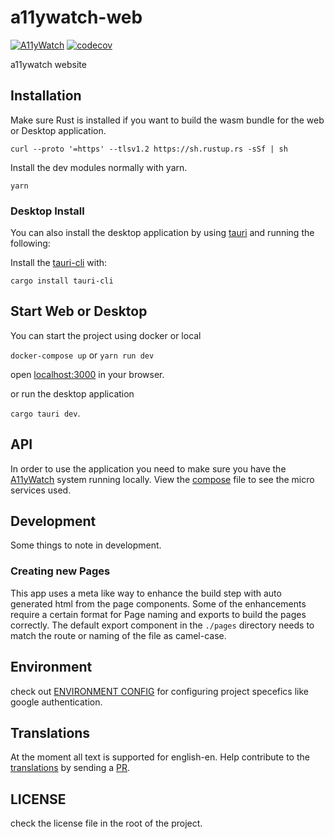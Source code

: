# a11ywatch-web

[![A11yWatch](https://circleci.com/gh/a11ywatch/web.svg?style=svg)](https://circleci.com/gh/a11ywatch/web)
[![codecov](https://codecov.io/gh/a11ywatch/web/branch/main/graph/badge.svg?token=0LZKQ2H848)](https://codecov.io/gh/a11ywatch/web)
<!-- [![A11yWatch status](https://api.a11ywatch.com/status/a11ywatch.com?style=svg)](https://a11ywatch.com/reports/a11ywatch.com) -->

a11ywatch website

## Installation

Make sure Rust is installed if you want to build the wasm bundle for the web or Desktop application.

`curl --proto '=https' --tlsv1.2 https://sh.rustup.rs -sSf | sh`

Install the dev modules normally with yarn.

`yarn`

### Desktop Install

You can also install the desktop application by using [tauri](https://tauri.app/v1/guides/getting-started/prerequisites) and running the following:

Install the [tauri-cli](https://tauri.app/v1/api/cli/) with:

`cargo install tauri-cli`

## Start Web or Desktop

You can start the project using docker or local

`docker-compose up` or `yarn run dev`

open [localhost:3000](http://localhost:3000) in your browser.

or run the desktop application

`cargo tauri dev`.

## API

In order to use the application you need to make sure you have the [A11yWatch](https://github.com/A11yWatch/a11ywatch) system running locally. View the [compose](https://github.com/A11yWatch/a11ywatch/blob/master/docker-compose.yml) file to see the micro services used.

## Development

Some things to note in development.

### Creating new Pages

This app uses a meta like way to enhance the build step with auto generated html from the page components.
Some of the enhancements require a certain format for Page naming and exports to build the pages correctly.
The default export component in the `./pages` directory needs to match the route or naming of the file as camel-case.

## Environment

check out [ENVIRONMENT CONFIG](https://docs.a11ywatch.com/documentation/web/#environmental-configuration) for configuring project specefics like google authentication.

## Translations

At the moment all text is supported for english-en. Help contribute to the [translations](https://github.com/A11yWatch/web/tree/main/src/content/strings/a11y) by sending a [PR](https://github.com/A11yWatch/web/compare).

## LICENSE

check the license file in the root of the project.

